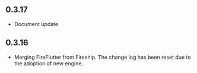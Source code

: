 ## 0.3.17

* Document update

## 0.3.16

* Merging FireFlutter from Fireship. The change log has been reset due to the adoption of new engine.
